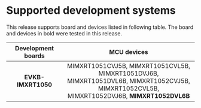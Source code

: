 # Supported development systems

This release supports board and devices listed in following table. The board and devices in bold were tested in this release.

|Development boards|MCU devices|
|:--:              |:--:       |
|**EVKB-IMXRT1050**|MIMXRT1051CVJ5B, MIMXRT1051CVL5B, MIMXRT1051DVJ6B,<br> MIMXRT1051DVL6B, MIMXRT1052CVJ5B, MIMXRT1052CVL5B,<br> MIMXRT1052DVJ6B, **MIMXRT1052DVL6B**|
